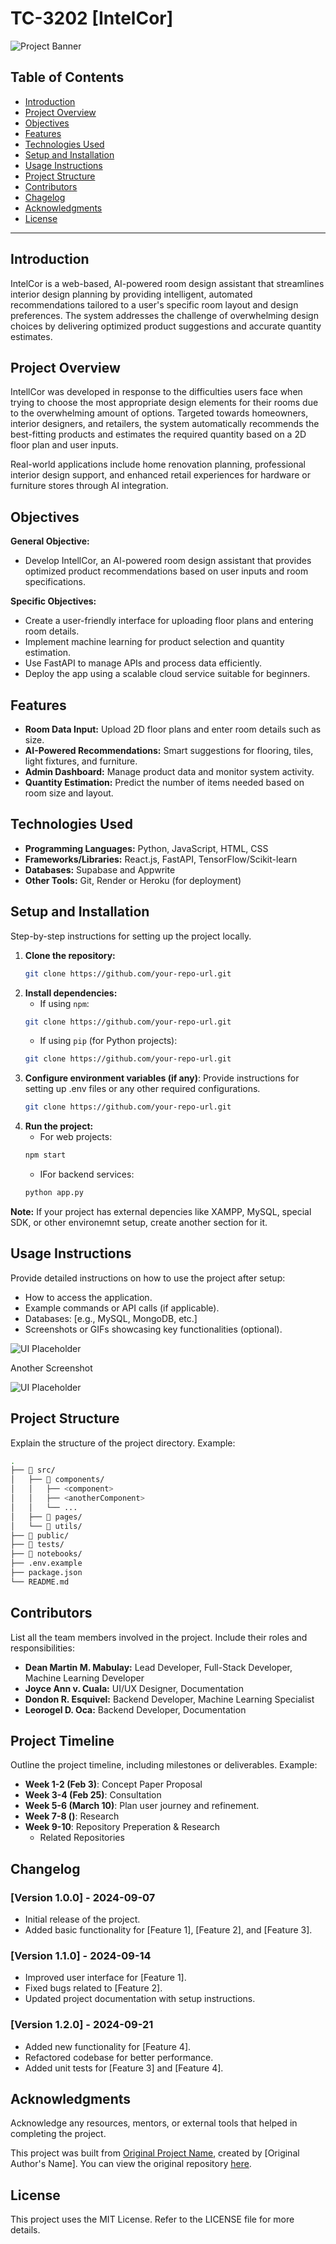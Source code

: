 # TC-3202 [IntelCor]

![Project Banner](https://via.placeholder.com/1200x400.png?text=Project+Banner+Placeholder)

## Table of Contents

- [Introduction](#introduction)
- [Project Overview](#project-overview)
- [Objectives](#objectives)
- [Features](#features)
- [Technologies Used](#technologies-used)
- [Setup and Installation](#setup-and-installation)
- [Usage Instructions](#usage-instructions)
- [Project Structure](#project-structure)
- [Contributors](#contributors)
- [Chagelog](#changelog)
- [Acknowledgments](#acknowledgments)
- [License](#license)

---

## Introduction

IntelCor is a web-based, AI-powered room design assistant that streamlines interior design planning by providing intelligent, automated recommendations tailored to a user's specific room layout and design preferences. The system addresses the challenge of overwhelming design choices by delivering optimized product suggestions and accurate quantity estimates.

## Project Overview

IntellCor was developed in response to the difficulties users face when trying to choose the most appropriate design elements for their rooms due to the overwhelming amount of options. Targeted towards homeowners, interior designers, and retailers, the system automatically recommends the best-fitting products and estimates the required quantity based on a 2D floor plan and user inputs.

Real-world applications include home renovation planning, professional interior design support, and enhanced retail experiences for hardware or furniture stores through AI integration.

## Objectives

**General Objective:**

- Develop IntellCor, an AI-powered room design assistant that provides optimized product recommendations based on user inputs and room specifications.

**Specific Objectives:**

- Create a user-friendly interface for uploading floor plans and entering room details.
- Implement machine learning for product selection and quantity estimation.
- Use FastAPI to manage APIs and process data efficiently.
- Deploy the app using a scalable cloud service suitable for beginners.

## Features

- **Room Data Input:** Upload 2D floor plans and enter room details such as size.
- **AI-Powered Recommendations:** Smart suggestions for flooring, tiles, light fixtures, and furniture.
- **Admin Dashboard:** Manage product data and monitor system activity.
- **Quantity Estimation:** Predict the number of items needed based on room size and layout.

## Technologies Used

- **Programming Languages:** Python, JavaScript, HTML, CSS
- **Frameworks/Libraries:** React.js, FastAPI, TensorFlow/Scikit-learn
- **Databases:** Supabase and Appwrite
- **Other Tools:** Git, Render or Heroku (for deployment)

## Setup and Installation

Step-by-step instructions for setting up the project locally.

1. **Clone the repository:**
   ```bash
   git clone https://github.com/your-repo-url.git
   ```
2. **Install dependencies:**
   - If using `npm`:
   ```bash
   git clone https://github.com/your-repo-url.git
   ```
   - If using `pip` (for Python projects):
   ```bash
   git clone https://github.com/your-repo-url.git
   ```
3. **Configure environment variables (if any)**: Provide instructions for setting up .env files or any other required configurations.
   ```bash
   git clone https://github.com/your-repo-url.git
   ```
4. **Run the project:**
   - For web projects:
   ```bash
   npm start
   ```
   - IFor backend services:
   ```bash
   python app.py
   ```

**Note:** If your project has external depencies like XAMPP, MySQL, special SDK, or other environemnt setup, create another section for it.

## Usage Instructions

Provide detailed instructions on how to use the project after setup:

- How to access the application.
- Example commands or API calls (if applicable).
- Databases: [e.g., MySQL, MongoDB, etc.]
- Screenshots or GIFs showcasing key functionalities (optional).

![UI Placeholder](https://via.placeholder.com/1200x700.png?text=UI+Placeholder)

Another Screenshot

![UI Placeholder](https://via.placeholder.com/1200x700.png?text=UI+Placeholder)

## Project Structure

Explain the structure of the project directory. Example:

```bash
.
├── 📂 src/
│   ├── 📂 components/
│   │   ├── <component>
│   │   ├── <anotherComponent>
│   │   └── ...
│   ├── 📂 pages/
│   └── 📂 utils/
├── 📂 public/
├── 📂 tests/
├── 📂 notebooks/
├── .env.example
├── package.json
└── README.md
```

## Contributors

List all the team members involved in the project. Include their roles and responsibilities:

- **Dean Martin M. Mabulay:** Lead Developer, Full-Stack Developer, Machine Learning Developer
- **Joyce Ann v. Cuala:** UI/UX Designer, Documentation
- **Dondon R. Esquivel:** Backend Developer, Machine Learning Specialist
- **Leorogel D. Oca:** Backend Developer, Documentation

## Project Timeline

Outline the project timeline, including milestones or deliverables. Example:

- **Week 1-2 (Feb 3)**: Concept Paper Proposal
- **Week 3-4 (Feb 25)**: Consultation
- **Week 5-6 (March 10)**: Plan user journey and refinement.
- **Week 7-8 ()**: Research
- **Week 9-10**: Repository Preperation & Research
  - Related Repositories

## Changelog

### [Version 1.0.0] - 2024-09-07

- Initial release of the project.
- Added basic functionality for [Feature 1], [Feature 2], and [Feature 3].

### [Version 1.1.0] - 2024-09-14

- Improved user interface for [Feature 1].
- Fixed bugs related to [Feature 2].
- Updated project documentation with setup instructions.

### [Version 1.2.0] - 2024-09-21

- Added new functionality for [Feature 4].
- Refactored codebase for better performance.
- Added unit tests for [Feature 3] and [Feature 4].

## Acknowledgments

Acknowledge any resources, mentors, or external tools that helped in completing the project.

This project was built from [Original Project Name](https://github.com/username/original-repo), created by [Original Author's Name]. You can view the original repository [here](https://github.com/username/original-repo).

## License

This project uses the MIT License. Refer to the LICENSE file for more details.
